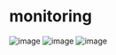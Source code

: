 # monitoring
![image](https://github.com/user-attachments/assets/19c5d24f-2775-4c47-a32c-2fc8682c0af8)
![image](https://github.com/user-attachments/assets/3aaa14e5-9f12-4a38-a322-48c92a209f33)
![image](https://github.com/user-attachments/assets/84592f7a-9f65-4026-9d1f-91f0098f6f85)
